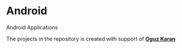 # Android
 Android Applications

 
The projects in the repository is created with support of [__Oguz Karan__](https://tr.linkedin.com/in/o%C4%9Fuz-karan-28664b2b)
